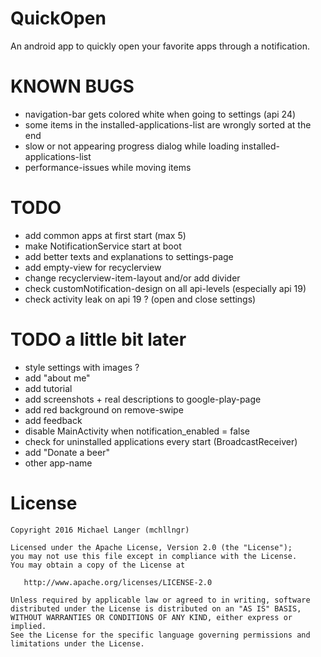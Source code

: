 # QuickOpen
An android app to quickly open your favorite apps through a notification.

# KNOWN BUGS
- navigation-bar gets colored white when going to settings (api 24)
- some items in the installed-applications-list are wrongly sorted at the end
- slow or not appearing progress dialog while loading installed-applications-list
- performance-issues while moving items

# TODO
- add common apps at first start (max 5)
- make NotificationService start at boot
- add better texts and explanations to settings-page
- add empty-view for recyclerview
- change recyclerview-item-layout and/or add divider
- check customNotification-design on all api-levels (especially api 19)
- check activity leak on api 19 ? (open and close settings)

# TODO a little bit later
- style settings with images ?
- add "about me"
- add tutorial
- add screenshots + real descriptions to google-play-page
- add red background on remove-swipe
- add feedback
- disable MainActivity when notification_enabled = false
- check for uninstalled applications every start (BroadcastReceiver)
- add "Donate a beer"
- other app-name

# License

```
Copyright 2016 Michael Langer (mchllngr)

Licensed under the Apache License, Version 2.0 (the "License");
you may not use this file except in compliance with the License.
You may obtain a copy of the License at

   http://www.apache.org/licenses/LICENSE-2.0

Unless required by applicable law or agreed to in writing, software
distributed under the License is distributed on an "AS IS" BASIS,
WITHOUT WARRANTIES OR CONDITIONS OF ANY KIND, either express or implied.
See the License for the specific language governing permissions and
limitations under the License.
```
